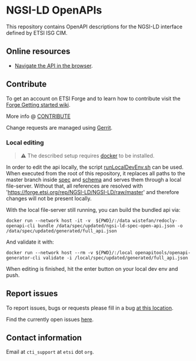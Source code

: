 # NGSI-LD OpenAPIs

This repository contains OpenAPI descriptions for the NGSI-LD interface defined by ETSI ISG CIM.

## Online resources

* [Navigate the API in the browser](https://forge.etsi.org/swagger/ui/?url=https://forge.etsi.org/rep/NGSI-LD/NGSI-LD/raw/master/spec/updated/generated/full_api.json).

## Contribute

To get an account on ETSI Forge and to learn how to contribute visit the [Forge Getting started wiki](https://forge.etsi.org/wiki/index.php/Get_started).

More info @ [CONTRIBUTE](./CONTRIBUTE.md)

Change requests are managed using [Gerrit](https://forge.etsi.org/gerrit).

### Local editing
>:warning: The described setup requires [docker](https://docs.docker.com/engine/install/) to be installed.

In order to edit the api locally, the script [runLocalDevEnv.sh](scripts/runLocalDevEnv.sh) can be used. When executed from the root of this repository,
it replaces all paths to the master branch inside [spec](spec) and [schema](schema) and serves them through a local file-server. Without that, all 
references are resolved with 'https://forge.etsi.org/rep/NGSI-LD/NGSI-LD/raw/master' and therefore changes will not be present locally.

With the local file-server still running, you can build the bundled api via:

```
docker run --network host -it -v  ${PWD}/:/data wistefan/redocly-openapi-cli bundle /data/spec/updated/ngsi-ld-spec-open-api.json -o /data/spec/updated/generated/full_api.json
```
And validate it with:
```
docker run --network host --rm -v ${PWD}/:/local openapitools/openapi-generator-cli validate -i /local/spec/updated/generated/full_api.json
```

When editing is finished, hit the enter button on your local dev env and push.

## Report issues

To report issues, bugs or requests please fill in a bug [at this location](https://forge.etsi.org/bugzilla/enter_bug.cgi?product=NGSI-LD).

Find the currently open issues [here](https://forge.etsi.org/bugzilla/buglist.cgi?component=NGSI%20OpenAPIs%20general&list_id=193&product=NGSI-LD&resolution=---).

## Contact information

Email at `cti_support` at `etsi` dot `org`.
